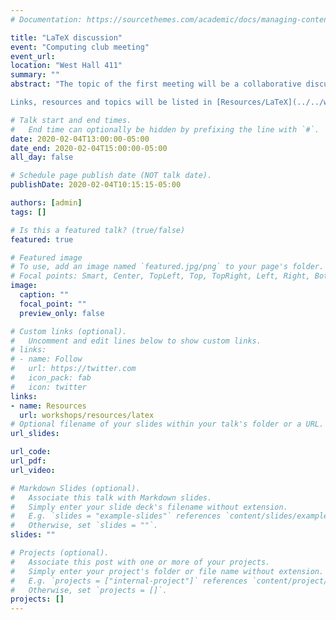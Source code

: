 ```yaml
---
# Documentation: https://sourcethemes.com/academic/docs/managing-content/

title: "LaTeX discussion"
event: "Computing club meeting"
event_url:
location: "West Hall 411"
summary: ""
abstract: "The topic of the first meeting will be a collaborative discussion about LaTeX, so we encourage you to come and share any interesting tips and tricks you’ve picked up. On the other side, if you are unsure of the “best way” to do something in LaTeX, we encourage you to bring it up for discussion.

Links, resources and topics will be listed in [Resources/LaTeX](../../workshops/resources/latex)"

# Talk start and end times.
#   End time can optionally be hidden by prefixing the line with `#`.
date: 2020-02-04T13:00:00-05:00
date_end: 2020-02-04T15:00:00-05:00
all_day: false

# Schedule page publish date (NOT talk date).
publishDate: 2020-02-04T10:15:15-05:00

authors: [admin]
tags: []

# Is this a featured talk? (true/false)
featured: true

# Featured image
# To use, add an image named `featured.jpg/png` to your page's folder. 
# Focal points: Smart, Center, TopLeft, Top, TopRight, Left, Right, BottomLeft, Bottom, BottomRight.
image:
  caption: ""
  focal_point: ""
  preview_only: false

# Custom links (optional).
#   Uncomment and edit lines below to show custom links.
# links:
# - name: Follow
#   url: https://twitter.com
#   icon_pack: fab
#   icon: twitter
links:
- name: Resources
  url: workshops/resources/latex
# Optional filename of your slides within your talk's folder or a URL.
url_slides:

url_code:
url_pdf:
url_video:

# Markdown Slides (optional).
#   Associate this talk with Markdown slides.
#   Simply enter your slide deck's filename without extension.
#   E.g. `slides = "example-slides"` references `content/slides/example-slides.md`.
#   Otherwise, set `slides = ""`.
slides: ""

# Projects (optional).
#   Associate this post with one or more of your projects.
#   Simply enter your project's folder or file name without extension.
#   E.g. `projects = ["internal-project"]` references `content/project/deep-learning/index.md`.
#   Otherwise, set `projects = []`.
projects: []
---
```




